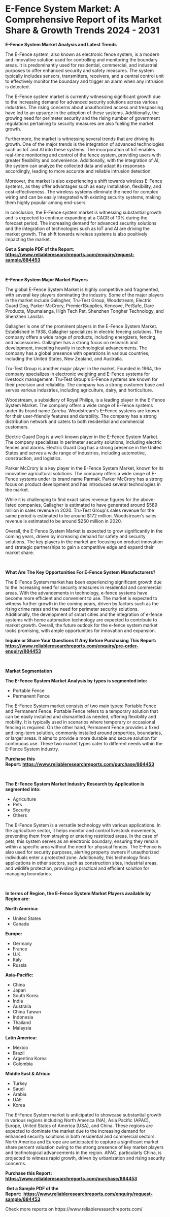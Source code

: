 <p><h1>E-Fence System Market: A Comprehensive Report of its Market Share & Growth Trends 2024 - 2031</h1></p><p><strong>E-Fence System Market Analysis and Latest Trends</strong></p>
<p><p>The E-Fence system, also known as electronic fence system, is a modern and innovative solution used for controlling and monitoring the boundary areas. It is predominantly used for residential, commercial, and industrial purposes to offer enhanced security and safety measures. The system typically includes sensors, transmitters, receivers, and a central control unit to effectively monitor the boundary and trigger an alarm when any intrusion is detected.</p><p>The E-Fence system market is currently witnessing significant growth due to the increasing demand for advanced security solutions across various industries. The rising concerns about unauthorized access and trespassing have led to an upsurge in the adoption of these systems. Additionally, the growing need for perimeter security and the rising number of government regulations pertaining to security measures are also fueling the market growth.</p><p>Furthermore, the market is witnessing several trends that are driving its growth. One of the major trends is the integration of advanced technologies such as IoT and AI into these systems. The incorporation of IoT enables real-time monitoring and control of the fence system, providing users with greater flexibility and convenience. Additionally, with the integration of AI, the system can analyze the collected data and adapt its responses accordingly, leading to more accurate and reliable intrusion detection.</p><p>Moreover, the market is also experiencing a shift towards wireless E-Fence systems, as they offer advantages such as easy installation, flexibility, and cost-effectiveness. The wireless systems eliminate the need for complex wiring and can be easily integrated with existing security systems, making them highly popular among end-users.</p><p>In conclusion, the E-Fence system market is witnessing substantial growth and is expected to continue expanding at a CAGR of 10% during the forecast period. The increasing demand for advanced security solutions and the integration of technologies such as IoT and AI are driving the market growth. The shift towards wireless systems is also positively impacting the market.</p></p>
<p><strong>Get a Sample PDF of the Report:&nbsp; <a href="https://www.reliableresearchreports.com/enquiry/request-sample/884453">https://www.reliableresearchreports.com/enquiry/request-sample/884453</a></strong></p>
<p>&nbsp;</p>
<p><strong>E-Fence System Major Market Players</strong></p>
<p><p>The global E-Fence System Market is highly competitive and fragmented, with several key players dominating the industry. Some of the major players in the market include Gallagher, Tru-Test Group, Woodstream, Electric Guard Dog, Parker McCrory, Premier1Supplies, Kencove, PetSafe, Dare Products, Mpumalanga, High Tech Pet, Shenzhen Tongher Technology, and Shenzhen Lanstar.</p><p>Gallagher is one of the prominent players in the E-Fence System Market. Established in 1938, Gallagher specializes in electric fencing solutions. The company offers a wide range of products, including energizers, fencing, and accessories. Gallagher has a strong focus on research and development, investing heavily in technological advancements. The company has a global presence with operations in various countries, including the United States, New Zealand, and Australia.</p><p>Tru-Test Group is another major player in the market. Founded in 1964, the company specializes in electronic weighing and E-Fence systems for livestock management. Tru-Test Group's E-Fence systems are known for their precision and reliability. The company has a strong customer base and serves various industries, including agriculture, dairy, and horticulture.</p><p>Woodstream, a subsidiary of Royal Philips, is a leading player in the E-Fence System Market. The company offers a wide range of E-Fence systems under its brand name Zareba. Woodstream's E-Fence systems are known for their user-friendly features and durability. The company has a strong distribution network and caters to both residential and commercial customers.</p><p>Electric Guard Dog is a well-known player in the E-Fence System Market. The company specializes in perimeter security solutions, including electric fences and alarms. Electric Guard Dog has a strong presence in the United States and serves a wide range of industries, including automotive, construction, and logistics.</p><p>Parker McCrory is a key player in the E-Fence System Market, known for its innovative agricultural solutions. The company offers a wide range of E-Fence systems under its brand name Parmak. Parker McCrory has a strong focus on product development and has introduced several technologies in the market.</p><p>While it is challenging to find exact sales revenue figures for the above-listed companies, Gallagher is estimated to have generated around $589 million in sales revenue in 2020. Tru-Test Group's sales revenue for the same period is estimated to be around $172 million. Woodstream's sales revenue is estimated to be around $250 million in 2020.</p><p>Overall, the E-Fence System Market is expected to grow significantly in the coming years, driven by increasing demand for safety and security solutions. The key players in the market are focusing on product innovation and strategic partnerships to gain a competitive edge and expand their market share.</p></p>
<p>&nbsp;</p>
<p><strong>What Are The Key Opportunities For E-Fence System Manufacturers?</strong></p>
<p><p>The E-Fence System market has been experiencing significant growth due to the increasing need for security measures in residential and commercial areas. With the advancements in technology, e-fence systems have become more efficient and convenient to use. The market is expected to witness further growth in the coming years, driven by factors such as the rising crime rates and the need for perimeter security solutions. Additionally, the development of smart cities and the integration of e-fence systems with home automation technology are expected to contribute to market growth. Overall, the future outlook for the e-fence system market looks promising, with ample opportunities for innovation and expansion.</p></p>
<p><strong>Inquire or Share Your Questions If Any Before Purchasing This Report: <a href="https://www.reliableresearchreports.com/enquiry/pre-order-enquiry/884453">https://www.reliableresearchreports.com/enquiry/pre-order-enquiry/884453</a></strong></p>
<p>&nbsp;</p>
<p><strong>Market Segmentation</strong></p>
<p><strong>The E-Fence System Market Analysis by types is segmented into:</strong></p>
<p><ul><li>Portable Fence</li><li>Permanent Fence</li></ul></p>
<p><p>The E-Fence System market consists of two main types: Portable Fence and Permanent Fence. Portable Fence refers to a temporary solution that can be easily installed and dismantled as needed, offering flexibility and mobility. It is typically used in scenarios where temporary or occasional fencing is required. On the other hand, Permanent Fence provides a fixed and long-term solution, commonly installed around properties, boundaries, or larger areas. It aims to provide a more durable and secure solution for continuous use. These two market types cater to different needs within the E-Fence System industry.</p></p>
<p><strong>Purchase this Report:&nbsp;<a href="https://www.reliableresearchreports.com/purchase/884453">https://www.reliableresearchreports.com/purchase/884453</a></strong></p>
<p>&nbsp;</p>
<p><strong>The E-Fence System Market Industry Research by Application is segmented into:</strong></p>
<p><ul><li>Agriculture</li><li>Pets</li><li>Security</li><li>Others</li></ul></p>
<p><p>The E-Fence System is a versatile technology with various applications. In the agriculture sector, it helps monitor and control livestock movements, preventing them from straying or entering restricted areas. In the case of pets, this system serves as an electronic boundary, ensuring they remain within a specific area without the need for physical fences. The E-Fence is also used for security purposes, alerting property owners if unauthorized individuals enter a protected zone. Additionally, this technology finds applications in other sectors, such as construction sites, industrial areas, and wildlife protection, providing a practical and efficient solution for managing boundaries.</p></p>
<p>&nbsp;</p>
<p><strong>In terms of Region, the E-Fence System Market Players available by Region are:</strong></p>
<p>
    <p> <strong> North America: </strong>
        <ul>
            <li>United States</li>
            <li>Canada</li>
        </ul>
        </p> 
    <p> <strong> Europe: </strong>
        <ul>
            <li>Germany</li>
            <li>France</li>
            <li>U.K.</li>
            <li>Italy</li>
            <li>Russia</li>
        </ul>
        </p> 
    <p> <strong> Asia-Pacific: </strong>
        <ul>
            <li>China</li>
            <li>Japan</li>
            <li>South Korea</li>
            <li>India</li>
            <li>Australia</li>
            <li>China Taiwan</li>
            <li>Indonesia</li>
            <li>Thailand</li>
            <li>Malaysia</li>
        </ul>
        </p> 
    <p> <strong> Latin America: </strong>
        <ul>
            <li>Mexico</li>
            <li>Brazil</li>
            <li>Argentina Korea</li>
            <li>Colombia</li>
        </ul>
        </p> 
    <p> <strong> Middle East & Africa: </strong>
        <ul>
            <li>Turkey</li>
            <li>Saudi</li>
            <li>Arabia</li>
            <li>UAE</li>
            <li>Korea</li>
        </ul>
    </p>
    </p>
<p><p>The E-Fence System market is anticipated to showcase substantial growth in various regions including North America (NA), Asia Pacific (APAC), Europe, United States of America (USA), and China. These regions are expected to dominate the market due to the increasing demand for enhanced security solutions in both residential and commercial sectors. North America and Europe are anticipated to capture a significant market share percent valuation owing to the strong presence of key market players and technological advancements in the region. APAC, particularly China, is projected to witness rapid growth, driven by urbanization and rising security concerns.</p></p>
<p><strong>Purchase this Report: <a href="https://www.reliableresearchreports.com/purchase/884453">https://www.reliableresearchreports.com/purchase/884453</a></strong></p>
<p>&nbsp;<strong>Get a Sample PDF of the Report:&nbsp;&nbsp;<a href="https://www.reliableresearchreports.com/enquiry/request-sample/884453">https://www.reliableresearchreports.com/enquiry/request-sample/884453</a></strong></p>
<p><strong></strong></p>
<p>Check more reports on https://www.reliableresearchreports.com/</p>